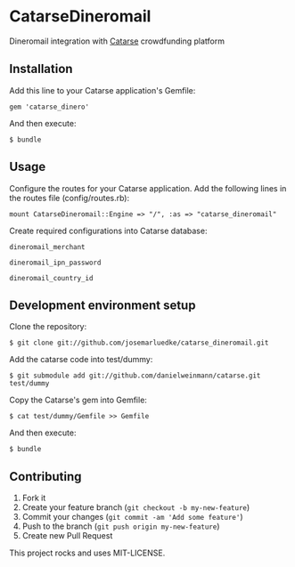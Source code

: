 # CatarseDineromail

Dineromail integration with [Catarse](http://github.com/danielweinmann/catarse) crowdfunding platform

## Installation

Add this line to your Catarse application's Gemfile:

    gem 'catarse_dinero'

And then execute:

    $ bundle

## Usage

Configure the routes for your Catarse application. Add the following lines in the routes file (config/routes.rb):
    
    mount CatarseDineromail::Engine => "/", :as => "catarse_dineromail"

Create required configurations into Catarse database:
    
    dineromail_merchant

    dineromail_ipn_password

    dineromail_country_id

## Development environment setup

Clone the repository:

    $ git clone git://github.com/josemarluedke/catarse_dineromail.git

Add the catarse code into test/dummy:

    $ git submodule add git://github.com/danielweinmann/catarse.git test/dummy

Copy the Catarse's gem into Gemfile:

    $ cat test/dummy/Gemfile >> Gemfile

And then execute:

    $ bundle

## Contributing

1. Fork it
2. Create your feature branch (`git checkout -b my-new-feature`)
3. Commit your changes (`git commit -am 'Add some feature'`)
4. Push to the branch (`git push origin my-new-feature`)
5. Create new Pull Request


This project rocks and uses MIT-LICENSE.
